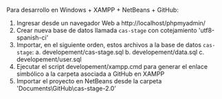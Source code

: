 Para desarrollo en Windows + XAMPP + NetBeans + GitHub:

1. Ingresar desde un navegador Web a http://localhost/phpmyadmin/
2. Crear nueva base de datos llamada `cas-stage` con cotejamiento
   'utf8-spanish-ci'
3. Importar, en el siguiente orden, estos archivos a la base de datos
   `cas-stage`:
	a. developement/cas-stage.sql
	b. developement/data.sql
	c. developement/user.sql
4. Ejecutar el script developement/xampp.cmd para generar el enlace simbólico a la carpeta
   asociada a GitHub en XAMPP
5. Importar el proyecto en NetBeans desde la carpeta 'Documents\GitHub\cas-stage-2.0'